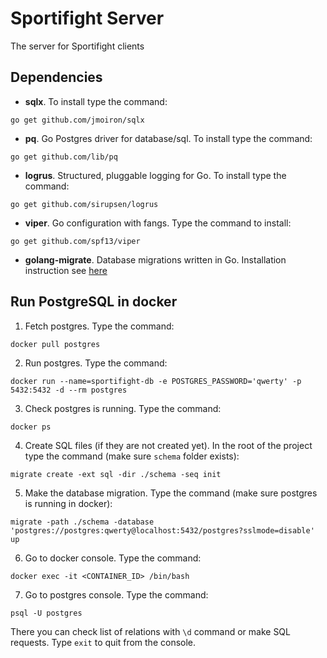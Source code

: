 # Sportifight Server
The server for Sportifight clients

## Dependencies

* **sqlx**. To install type the command:
```
go get github.com/jmoiron/sqlx
```

* **pq**. Go Postgres driver for database/sql. To install type the command:
```
go get github.com/lib/pq
```

* **logrus**. Structured, pluggable logging for Go. To install type the command:
```
go get github.com/sirupsen/logrus
```

* **viper**. Go configuration with fangs. Type the command to install:
```
go get github.com/spf13/viper
```

* **golang-migrate**. Database migrations written in Go. Installation instruction see [here](https://github.com/golang-migrate/migrate)

## Run PostgreSQL in docker

1. Fetch postgres. Type the command:
```
docker pull postgres
```

2. Run postgres. Type the command:
```
docker run --name=sportifight-db -e POSTGRES_PASSWORD='qwerty' -p 5432:5432 -d --rm postgres
```

3. Check postgres is running. Type the command:
```
docker ps
```

4. Create SQL files (if they are not created yet). In the root of the project type the command (make sure `schema` folder exists):
```
migrate create -ext sql -dir ./schema -seq init   
```

5. Make the database migration. Type the command (make sure postgres is running in docker):
```
migrate -path ./schema -database 'postgres://postgres:qwerty@localhost:5432/postgres?sslmode=disable' up
```

6. Go to docker console. Type the command:
```
docker exec -it <CONTAINER_ID> /bin/bash
```

7. Go to postgres console. Type the command:
```
psql -U postgres
```
There you can check list of relations with `\d` command or make SQL requests. Type `exit` to quit from the console.